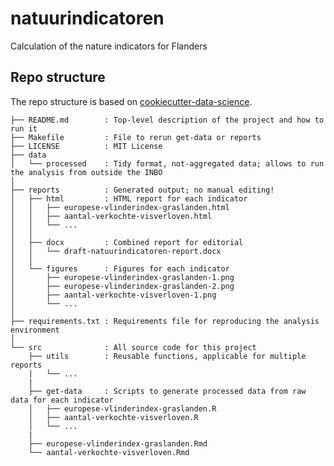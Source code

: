 # natuurindicatoren
Calculation of the nature indicators for Flanders

## Repo structure

The repo structure is based on [cookiecutter-data-science](https://github.com/drivendata/cookiecutter-data-science).

    ├── README.md        : Top-level description of the project and how to run it
    ├── Makefile         : File to rerun get-data or reports
    ├── LICENSE          : MIT License
    ├── data
    │   └── processed    : Tidy format, not-aggregated data; allows to run the analysis from outside the INBO
    │
    ├── reports          : Generated output; no manual editing!
    │   ├── html         : HTML report for each indicator
    │   │   ├── europese-vlinderindex-graslanden.html
    │   │   ├── aantal-verkochte-visverloven.html
    │   │   └── ...
    │   │
    │   ├── docx         : Combined report for editorial
    │   │   └── draft-natuurindicatoren-report.docx
    │   │
    │   └── figures      : Figures for each indicator
    │       ├── europese-vlinderindex-graslanden-1.png
    │       ├── europese-vlinderindex-graslanden-2.png
    │       ├── aantal-verkochte-visverloven-1.png
    │       └── ...
    │
    ├── requirements.txt : Requirements file for reproducing the analysis environment
    │
    └── src              : All source code for this project
        ├── utils        : Reusable functions, applicable for multiple reports 
        |   └── ...
        |
        ├── get-data     : Scripts to generate processed data from raw data for each indicator
        │   ├── europese-vlinderindex-graslanden.R
        │   ├── aantal-verkochte-visverloven.R
        │   └── ...
        |
        ├── europese-vlinderindex-graslanden.Rmd 
        └── aantal-verkochte-visverloven.Rmd
